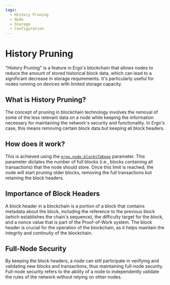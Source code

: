 ```yaml
---
tags:
  - History Pruning
  - Node
  - Storage
  - Configuration
---
```


# History Pruning

"History Pruning" is a feature in Ergo's blockchain that allows nodes to reduce the amount of stored historical block data, which can lead to a significant decrease in storage requirements. It's particularly useful for nodes running on devices with limited storage capacity.

## What is History Pruning?

The concept of pruning in blockchain technology involves the removal of some of the less relevant data on a node while keeping the information necessary for maintaining the network's security and functionality. In Ergo's case, this means removing certain block data but keeping all block headers.

## How does it work?

This is achieved using the [`ergo.node.blocksToKeep`](conf-node.md#blocks-to-keep) parameter. This parameter dictates the number of full blocks (i.e., blocks containing all transactions) that the node should store. Once this limit is reached, the node will start pruning older blocks, removing the full transactions but retaining the block headers.

## Importance of Block Headers

A block header in a blockchain is a portion of a block that contains metadata about the block, including the reference to the previous block (which establishes the chain's sequence), the difficulty target for the block, and a nonce value that is part of the Proof-of-Work system. The block header is crucial for the operation of the blockchain, as it helps maintain the integrity and continuity of the blockchain.

## Full-Node Security

By keeping the block headers, a node can still participate in verifying and validating new blocks and transactions, thus maintaining full-node security. Full-node security refers to the ability of a node to independently validate the rules of the network without relying on other nodes.

